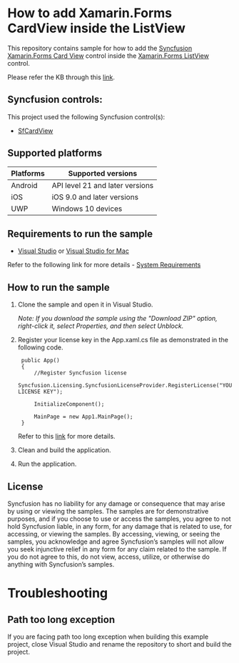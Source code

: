 # How to add Xamarin.Forms CardView inside the ListView

This repository contains sample for how to add the [Syncfusion Xamarin.Forms Card View](https://help.syncfusion.com/xamarin/cards/getting-started) control inside the [Xamarin.Forms ListView](https://learn.microsoft.com/en-us/xamarin/xamarin-forms/user-interface/listview/) control.

Please refer the KB through this [link](https://www.syncfusion.com/kb/11650/how-to-add-cards-to-the-listview-in-xamarin-forms).

## Syncfusion controls:

This project used the following Syncfusion control(s):
* [SfCardView](https://www.syncfusion.com/xamarin-ui-controls/xamarin-cards)

## Supported platforms

| Platforms | Supported versions |
| --------- | ------------------ |
| Android   | API level 21 and later versions |
| iOS | iOS 9.0 and later versions |
| UWP | Windows 10 devices |

## Requirements to run the sample

* [Visual Studio](https://visualstudio.microsoft.com/downloads/) or [Visual Studio for Mac](https://visualstudio.microsoft.com/vs/mac/)

Refer to the following link for more details - [System Requirements](https://help.syncfusion.com/xamarin/system-requirements)

## How to run the sample

1. Clone the sample and open it in Visual Studio.

   *Note: If you download the sample using the "Download ZIP" option, right-click it, select Properties, and then select Unblock.*
   
2. Register your license key in the App.xaml.cs file as demonstrated in the following code.

		public App()
		{
			//Register Syncfusion license
			Syncfusion.Licensing.SyncfusionLicenseProvider.RegisterLicense("YOUR LICENSE KEY");
	
			InitializeComponent();
	
			MainPage = new App1.MainPage();
		}
		
	Refer to this [link](https://help.syncfusion.com/xamarin/licensing/overview) for more details.
	
3. Clean and build the application.

4. Run the application.

## License

Syncfusion has no liability for any damage or consequence that may arise by using or viewing the samples. The samples are for demonstrative purposes, and if you choose to use or access the samples, you agree to not hold Syncfusion liable, in any form, for any damage that is related to use, for accessing, or viewing the samples. By accessing, viewing, or seeing the samples, you acknowledge and agree Syncfusion’s samples will not allow you seek injunctive relief in any form for any claim related to the sample. If you do not agree to this, do not view, access, utilize, or otherwise do anything with Syncfusion’s samples.

# Troubleshooting
## Path too long exception
If you are facing path too long exception when building this example project, close Visual Studio and rename the repository to short and build the project.
